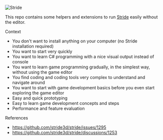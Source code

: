 ![Stride](https://media.githubusercontent.com/media/stride3d/stride/master/sources/data/images/Logo/stride-logo-readme.png)

This repo contains some helpers and extensions to run [Stride](https://github.com/stride3d/stride) easily without the editor.

Context
- You don't want to install anything on your computer (no Stride installation required)
- You want to start very quickly
- You want to learn C# programming with a nice visual output instead of console
- You want to learn game programming gradually, in the simplest way, without using the game editor
- You find coding and coding tools very complex to understand and navigate around
- You want to start with game development basics before you even start exploring the game editor
- Easy and quick prototyping
- Easy to learn game development concepts and steps
- Performance and feature evaluation

References
- https://github.com/stride3d/stride/issues/1295
- https://github.com/stride3d/stride/discussions/1253
